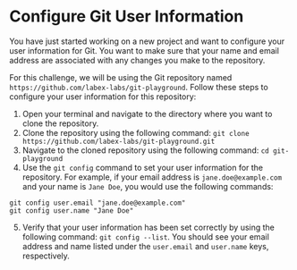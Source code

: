 # Configure Git User Information

You have just started working on a new project and want to configure your user information for Git. You want to make sure that your name and email address are associated with any changes you make to the repository.

For this challenge, we will be using the Git repository named `https://github.com/labex-labs/git-playground`. Follow these steps to configure your user information for this repository:

1. Open your terminal and navigate to the directory where you want to clone the repository.
2. Clone the repository using the following command: `git clone https://github.com/labex-labs/git-playground.git`
3. Navigate to the cloned repository using the following command: `cd git-playground`
4. Use the `git config` command to set your user information for the repository. For example, if your email address is `jane.doe@example.com` and your name is `Jane Doe`, you would use the following commands:

```
git config user.email "jane.doe@example.com"
git config user.name "Jane Doe"
```

5. Verify that your user information has been set correctly by using the following command: `git config --list`. You should see your email address and name listed under the `user.email` and `user.name` keys, respectively.
